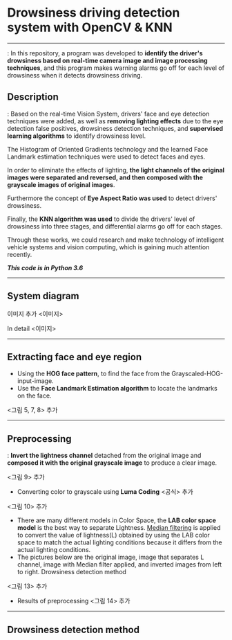 # Drowsiness driving detection system with OpenCV & KNN
***
: In this repository, a program was developed to **identify the driver's drowsiness based on real-time camera image and image processing techniques**, and this program makes warning alarms go off for each level of drowsiness when it detects drowsiness driving.
## Description
: Based on the real-time Vision System, drivers' face and eye detection techniques were added, as well as **removing lighting effects** due to the eye detection false positives, drowsiness detection techniques, and **supervised learning algorithms** to identify drowsiness level.
  
The Histogram of Oriented Gradients technology and the learned Face Landmark estimation techniques were used to detect faces and eyes.
 
In order to eliminate the effects of lighting, **the light channels of the original images were separated and reversed, and then composed with the grayscale images of original images**. 
 
Furthermore the concept of **Eye Aspect Ratio was used** to detect drivers' drowsiness. 

Finally, the **KNN algorithm was used** to divide the drivers' level of drowsiness into three stages, and differential alarms go off for each stages.

Through these works, we could research and make technology of intelligent vehicle systems and vision computing, which is gaining much attention recently.
   
***This code is in Python 3.6***

***
## System diagram
이미지 추가
<이미지>
 
In detail
<이미지>


***
## Extracting face and eye region
+ Using the **HOG face pattern**, to find the face from the Grayscaled-HOG-input-image. 
+ Use the **Face Landmark Estimation algorithm** to locate the landmarks on the face.
  
<그림 5, 7, 8> 추가


***
## Preprocessing
 
: **Invert the lightness channel** detached from the original image and **composed it with the original grayscale image** to produce a clear image.
 
<그림 9> 추가
  + Converting color to grayscale using **Luma Coding**
<공식> 추가
  
<그림 10> 추가
+ There are many different models in Color Space, the **LAB color space model** is the best way to separate Lightness. [Median filtering](https://en.wikipedia.org/wiki/Median_filter) is applied to convert the value of lightness(L) obtained by using the LAB color space to match the actual lighting conditions because it differs from the actual lighting conditions.
+ The pictures below are the original image, image that separates L channel, image with Median filter applied, and inverted images from left to right. Drowsiness detection method
    
<그림 13> 추가
+ Results of preprocessing
<그림 14> 추가
 
***
## Drowsiness detection method